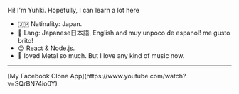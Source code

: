 Hi! I'm Yuhki. Hopefully, I can learn a lot here   
- :jp: Natinality: Japan. 
- :speech_balloon: Lang: Japanese日本語, English and muy unpoco de espanol! me gusto brito!
- :blush: React & Node.js.  
- :guitar: loved Metal so much. But I love any kind of music now.  

<hr>
[My Facebook Clone App](https://www.youtube.com/watch?v=SQrBN74io0Y)

